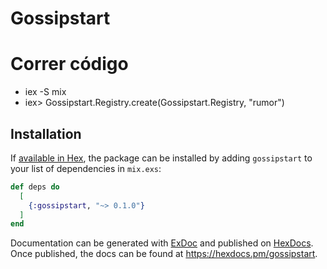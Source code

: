 # Gossipstart

# Correr código
- iex -S mix
- iex> Gossipstart.Registry.create(Gossipstart.Registry, "rumor")

## Installation

If [available in Hex](https://hex.pm/docs/publish), the package can be installed
by adding `gossipstart` to your list of dependencies in `mix.exs`:

```elixir
def deps do
  [
    {:gossipstart, "~> 0.1.0"}
  ]
end
```

Documentation can be generated with [ExDoc](https://github.com/elixir-lang/ex_doc)
and published on [HexDocs](https://hexdocs.pm). Once published, the docs can
be found at <https://hexdocs.pm/gossipstart>.


